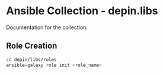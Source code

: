 # Ansible Collection - depin.libs

Documentation for the collection.
## Role Creation

```bash
cd depin/libs/roles
ansible-galaxy role init <role_name>
```
